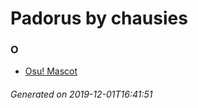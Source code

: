 # Padorus by chausies

### O
* [Osu! Mascot](https://github.com/shadow578/Padoru-Padoru/blob/master/table-of-contents/characters/OsuMascot.md)

###### Generated on 2019-12-01T16:41:51
